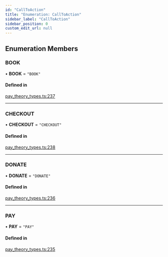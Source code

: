 ```yaml
---
id: "CallToAction"
title: "Enumeration: CallToAction"
sidebar_label: "CallToAction"
sidebar_position: 0
custom_edit_url: null
---
```


## Enumeration Members

### BOOK

• **BOOK** = ``"BOOK"``

#### Defined in

[pay_theory_types.ts:237](https://github.com/pay-theory/pay-theory-documentation/blob/a412577/theme/pay_theory_types.ts#L237)

___

### CHECKOUT

• **CHECKOUT** = ``"CHECKOUT"``

#### Defined in

[pay_theory_types.ts:238](https://github.com/pay-theory/pay-theory-documentation/blob/a412577/theme/pay_theory_types.ts#L238)

___

### DONATE

• **DONATE** = ``"DONATE"``

#### Defined in

[pay_theory_types.ts:236](https://github.com/pay-theory/pay-theory-documentation/blob/a412577/theme/pay_theory_types.ts#L236)

___

### PAY

• **PAY** = ``"PAY"``

#### Defined in

[pay_theory_types.ts:235](https://github.com/pay-theory/pay-theory-documentation/blob/a412577/theme/pay_theory_types.ts#L235)
